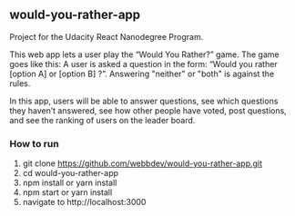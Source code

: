 ## would-you-rather-app

Project for the Udacity React Nanodegree Program. 

This web app lets a user play the “Would You Rather?” game. The game goes like this: A user is asked a question in the form: “Would you rather [option A] or [option B] ?”. Answering "neither" or "both" is against the rules.

In this app, users will be able to answer questions, see which questions they haven’t answered, see how other people have voted, post questions, and see the ranking of users on the leader board.

### How to run

1. git clone https://github.com/webbdev/would-you-rather-app.git
2. cd would-you-rather-app
3. npm install or yarn install
4. npm start or yarn install
5. navigate to http://localhost:3000
